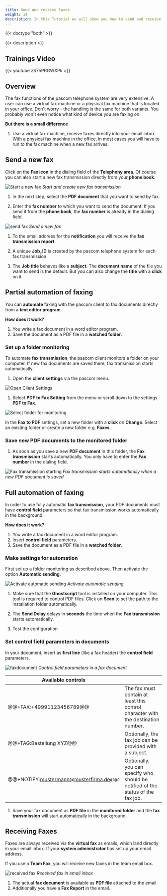 ```yaml
---
title: Send and receive faxes
weight: 14
description: In this Tutorial we will show you how to send and receive faxes and how to fully automate fax transmission. 
---
```


{{< doctype "both" >}}
 
{{< description >}}

## Trainings Video

{{< youtube zS7hPRGWXPk >}} 


## Overview


The fax functions of the pascom telephone system are very extensive. A user can use a virtual fax machine or a physical fax machine that is located in your office. Don't worry - the handling is the same for both variants. You probably won't even notice what kind of device you are faxing on. 

**But there is a small difference**

1. Use a virtual fax machine, receive faxes directly into your email inbox. With a physical fax machine in the office, in most cases you will have to run to the fax machine when a new fax arrives. 

## Send a new fax

Click on the **Fax icon** in the dialing field of the **Telephony area**. Of course you can also start a new fax transmission directly from your **phone book**.

![Start a new fax](start_fax.en.jpg)
*Start and create new fax transmission*
</br>

1. In the next step, select the **PDF document** that you want to send by fax.

2. Enter the **fax number** to which you want to send the document. If you send it from the **phone book**, the **fax number** is already in the dialing field.

![send fax](send_fax.en.jpg)
*Send a new fax*
</br>

1. To the email address for the **notification** you will receive the **fax transmission report** 

2. A unique **Job_ID** is created by the pascom telephone system for each fax transmission.

3. The **Job title** behaves like a **subject**. The **document name** of the file you want to send is the default. But you can also change the **title** with a **click** on it.

## Partial automation of faxing

You can **automate** faxing with the pascom client to fax documents directly from a **text editor program**.

**How does it work?**

1. You write a fax document in a word editor program.
2. Save the document as a PDF file in a **watched folder**.

### Set up a folder monitoring

To automate **fax transmission**, the pascom client monitors a folder on your computer. If new fax documents are saved there, fax transmission starts automatically.

1. Open the **client settings** via the pascom menu.

![Open Client Settings](open_clientsettings.jpg)
</br>

1. Select **PDF to Fax Setting** from the menu or scroll down to the settings **PDF to Fax**.

![Select folder for monitoring](clientsettings_fax.en.jpg)
</br>

In the **Fax to PDF** settings, set a new folder with a **click** on **Change**. Select an existing folder or create a new folder e.g. **Faxes**.

### Save new PDF documents to the monitored folder

1. As soon as you save a new **PDF document** in this folder, the **Fax transmission** starts automatically. You only have to enter the **Fax number** in the dialing field. 

![Fax transmission starting](send_fax.en.jpg)
*Fax transmission starts automatically when a new PDF document is saved*
</br>

## Full automation of faxing

In order to use fully automatic **fax transmission**, your PDF documents must have **control field** parameters so that fax transmission works automatically in the background.

**How does it work?**

1. You write a fax document in a word editor program.
2. Insert **control field** parameters.
2. Save the document as a PDF file in a **watched folder**.

### Make settings for automation

First set up a folder monitoring as described above. Then activate the option **Automatic sending**.

![Activate automatic sending](automatic_fax.en.jpg)
*Activate automatic sending*
</br>

1. Make sure that the **Ghostscript** tool is installed on your computer. This tool is required to control PDF files. Click on **Scan** to set the path to the installation folder automatically. 

2. The **Send Delay** delays in **seconds** the time when the **Fax transmission** starts automatically.

3. Test the configuration

### Set **control field** parameters in documents

In your document, insert as **first line** (like a fax header) the **control field** parameters. 

![faxdocument](faxdocuement.jpg)
*Control field parameters in a fax document*
</br>


|Available controls||
|---|---|
|@@+FAX:+49991123456789@@|The fax must contain at least this control character with the destination number.|
|@@+TAG:Bestellung XYZ@@|Optionally, the fax job can be provided with a subject.|
|@@+NOTIFY:mustermann@musterfirma.de@@|Optionally, you can specify who should be notified of the status of the fax job.|

1. Save your fax document as **PDF file** in the **monitored folder** and the **fax transmission** will start automatically in the background.  

## Receiving Faxes

Faxes are always received via the **virtual fax** as emails, which land directly in your email inbox. If your **system administrator** has set up your email address. 

If you use a **Team Fax**, you will receive new faxes in the team email box. 

![received fax](received_fax.jpg)
*Received fax in email inbox*
</br>

1. The actual **fax document** is available as **PDF file** attached to the email. 
2. Additionally you have a **Fax Report** in the email.  

<br />
